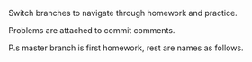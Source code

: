 Switch branches to navigate through homework and practice.

Problems are attached to commit comments.

P.s master branch is first homework, rest are names as follows.
